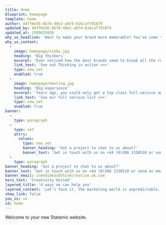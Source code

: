 ```yaml
---
title: Home
blueprint: homepage
template: home
author: 44ff6e56-6b78-49e2-a074-616caf791879
updated_by: 44ff6e56-6b78-49e2-a074-616caf791879
updated_at: 1599835839
why_us_headline: 'Want to make your brand more memorable? You’ve come to the right place.'
why_us_content:
  -
    image: homepage/nibby.jpg
    heading: 'Big thinkers'
    excerpt: 'Ever noticed how the best brands seem to break all the rules? That''s because it makes no sense to do what everyone else is doing.'
    link_text: 'See out Thinking in action >>>'
    type: new_set
    enabled: true
  -
    image: homepage/meeting.jpg
    heading: 'Big experience'
    excerpt: 'Years ago, you could only get a top class full-service agency in the big cities. Find out why that’s not true anymore…'
    link_text: 'See our full service list >>>'
    type: new_set
    enabled: true
banner:
  -
    type: paragraph
  -
    type: set
    attrs:
      values:
        type: new_set
        banner_heading: 'Got a project to chat to us about?'
        banner_text: 'Get in touch with us on +44 (0)208 1338510 or send an email to ineedideas@thinkcreative.uk.com'
  -
    type: paragraph
banner_heading: 'Got a project to chat to us about?'
banner_text: 'Get in touch with us on +44 (0)208 1338510 or send an email to'
banner_email: ineedideas@thinkcreative.uk.com
hero_text: 'Creativity United'
layered_title: '4 ways we can help you'
layered_content: 'Let’s face it, the marketing world is unpredictable. That’s why we use big ideas to help your power your brand through the chaos. Then, we use that idea to inspire all your marketing materials, build your brand and (most importantly) get the results you deserve. We do that in 4 ways…'
show_link: false
you_us: us
id: home
---
```

Welcome to your new Statamic website.